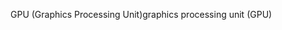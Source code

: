 <span data-ttu-id="ad11d-101">GPU (Graphics Processing Unit)</span><span class="sxs-lookup"><span data-stu-id="ad11d-101">graphics processing unit (GPU)</span></span>